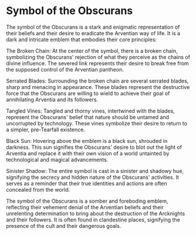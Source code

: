 # Symbol of the Obscurans

The symbol of the Obscurans is a stark and enigmatic representation of their beliefs and their desire to eradicate the Arventian way of life. It is a dark and intricate emblem that embodies their core principles:

The Broken Chain: At the center of the symbol, there is a broken chain, symbolizing the Obscurans' rejection of what they perceive as the chains of divine influence. The severed link represents their desire to break free from the supposed control of the Arventian pantheon.

Serrated Blades: Surrounding the broken chain are several serrated blades, sharp and menacing in appearance. These blades represent the destructive force that the Obscurans are willing to wield to achieve their goal of annihilating Arventia and its followers.

Tangled Vines: Tangled and thorny vines, intertwined with the blades, represent the Obscurans' belief that nature should be untamed and uncorrupted by technology. These vines symbolize their desire to return to a simpler, pre-Tearfall existence.

Black Sun: Hovering above the emblem is a black sun, shrouded in darkness. This sun signifies the Obscurans' desire to blot out the light of Arventia and replace it with their own vision of a world untainted by technological and magical advancements.

Sinister Shadow: The entire symbol is cast in a sinister and shadowy hue, signifying the secrecy and hidden nature of the Obscurans' activities. It serves as a reminder that their true identities and actions are often concealed from the world.

The symbol of the Obscurans is a somber and foreboding emblem, reflecting their vehement denial of the Arventian beliefs and their unrelenting determination to bring about the destruction of the Arcknights and their followers. It is often found in clandestine places, signifying the presence of the cult and their dangerous goals.
